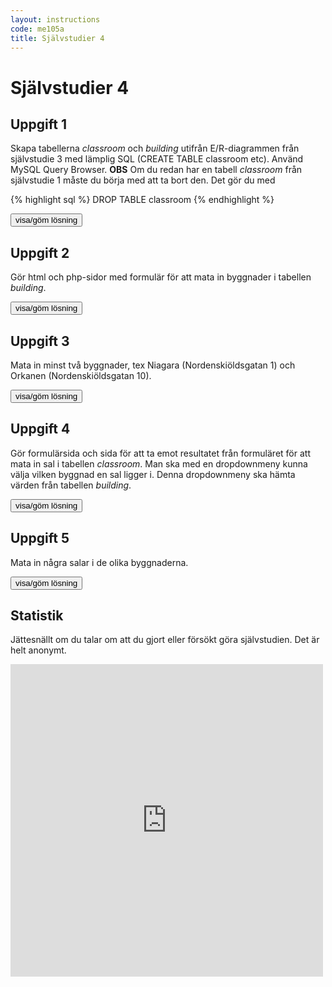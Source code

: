 ```yaml
---
layout: instructions
code: me105a
title: Självstudier 4
---
```


<style>
table {border-collapse: collapse;font-size:smaller}
th, td {border: 1px solid #BBBBBB}
th, td {text-align:left}
th, td {padding: 6px;}
</style>

<script>
  var toggle = function(id) {
  var mydiv = document.getElementById(id);
  if (mydiv.style.display === 'block' || mydiv.style.display === '')
    mydiv.style.display = 'none';
  else
    mydiv.style.display = 'block'
  }
</script>

# Självstudier 4

## Uppgift 1 

Skapa tabellerna *classroom* och *building* utifrån E/R-diagrammen från självstudie 3 med lämplig SQL (CREATE TABLE classroom etc). Använd MySQL Query Browser. **OBS** Om du redan har en tabell *classroom* från självstudie 1 måste du börja med att ta bort den. Det gör du med

{% highlight sql %}
DROP TABLE classroom
{% endhighlight %}

<!--START SHOW/HIDE-->
<input type="button" value="visa/göm lösning" onclick="toggle('answer1');">

<div id="answer1" style="display:none">

{% highlight sql %}
CREATE TABLE classroom (
  id INT PRIMARY KEY NOT NULL AUTO_INCREMENT,
  roomnumber CHAR(4),
  seats INT,
  buildingid INT
)
{% endhighlight %}

<p>Kolumnen <b>buildingid</b> i <b>classroom</b> kopplar ett visst rum till en viss byggnad. </p>

{% highlight sql %}
CREATE TABLE building (
  id INT PRIMARY KEY NOT NULL AUTO_INCREMENT,
  name TEXT,
  streetnumber CHAR(10),
  street TEXT
)
{% endhighlight %}

<p>Typen CHAR(10) på <b>streetnumber</b>) gör att 10 tecken, både siffror och bokstäver kan sparas, till exempel 3C eller 11H.</p> 

</div>
<!--END SHOW/HIDE-->

 

## Uppgift 2

Gör html och php-sidor med formulär för att mata in byggnader i tabellen *building*.




<!--START SHOW/HIDE-->
<input type="button" value="visa/göm lösning" onclick="toggle('answer2');">

<div id="answer2" style="display:none">

<p><b>addbuilding.html</b></p>

{% highlight html+php %}
<!doctype html>
<html>
<head>
<meta charset="UTF-8">
<title>Lägg till byggnad</title>
</head>
<body>
<h2>Lägg till byggnad</h2>
<form method="post" action="buildingadded.php">
<input type="text" name="name"> Namn på byggnad<br>
<input type="text" name="street"> Gata<br>
<input type="text" name="streetnumber"> Gatunummer<br>
<input type="submit" value="Lägg till">
</form>
</body>
</html>
{% endhighlight %}


<p><b>buildingadded.php</b></p>

{% highlight html+php %}
<!doctype html>
<html>
<head>
<meta charset="UTF-8">
<title>Byggnad tillagd</title>
</head>

<body>
<?php
//gör så att felmeddelande visas
error_reporting(E_ALL);
ini_set('display_errors', 1);

//första steget är att ta hand om data från formuläret
$name=$_POST['name'];
$street=$_POST['street'];
$streetnumber=$_POST['streetnumber'];

//upprätta förbindelse med databasen, ersätt username med ditt eget användarnamn
include $_SERVER['DOCUMENT_ROOT'].'/username/me105a/connect.php';

//lägg in lämplig sql-kod i variabeln $sql
$sql="INSERT INTO building 
(name,street,streetnumber) VALUES
('$name','$street','$streetnumber')";

//skicka sql-förfrågan till databasen
$result=$pdo->exec($sql);

echo "$name has been added<br><br>";

?>
</body>
</html>
{% endhighlight %}

</div>
<!--END SHOW/HIDE-->

## Uppgift 3

Mata in minst två byggnader, tex Niagara (Nordenskiöldsgatan 1) och Orkanen (Nordenskiöldsgatan 10).

<!--START SHOW/HIDE-->
<input type="button" value="visa/göm lösning" onclick="toggle('answer3');">

<div id="answer3" style="display:none">

<p>Använd formuläret från uppgift 2 för att lägga till byggnaderna</p>

</div>
<!--END SHOW/HIDE-->


## Uppgift 4

Gör formulärsida och sida för att ta emot resultatet från formuläret för att mata in sal i tabellen *classroom*. Man ska med en dropdownmeny kunna välja vilken byggnad en sal ligger i. Denna dropdownmeny ska hämta värden från tabellen *building*. 

<!--START SHOW/HIDE-->
<input type="button" value="visa/göm lösning" onclick="toggle('answer4');">

<div id="answer4" style="display:none">

<p><b>addroom.php</b></p>
{% highlight html+php %}
<!doctype html>
<html>
<head>
<meta charset="UTF-8">
<title>Lägg till sal</title>
</head>
<body>
<h2>Lägg till sal</h2>
<form method="post" action="roomadded.php">
<input type="text" name="roomnumber"> Salsnummer<br>
<input type="text" name="seats"> Antal platser<br>

<select name='buildingid'>
<?php
error_reporting(E_ALL);
ini_set('display_errors', 1);
//Innehållet i denna meny ska hämtas från tabellen building i databasen, därför måste vi 
//använda php-kod för att dynamiskt skapa innehållet.
//Anslut först till databasen
include $_SERVER['DOCUMENT_ROOT'].'/username/me105a/connect.php';
//sql-kod för att söka alla byggnader som finns:
$sql="SELECT id,name FROM building";
//utför sökningen. 
$result=$pdo->query($sql);
//loopa igenom resultatet
foreach ($result as $row) {
	$id=$row['id']; //kolumnen id från aktuell rad
	$name=$row['name']; //kolumnen name från aktuell rad
	echo "<option value='$id'>$name</option>";
}
?>
</select> Byggnad<br>

<input type="submit" value="Lägg till">
</form>
</body>
</html>
{% endhighlight %}

<p><b>roomadded.php</b></p>
{% highlight html+php %}
<!doctype html>
<html>
<head>
<meta charset="UTF-8">
<title>Sal tillagd</title>
</head>
<body>
<?php
error_reporting(E_ALL);
ini_set('display_errors', 1);

//första steget är att ta hand om data från formuläret
$roomnumber=$_POST['roomnumber'];
$seats=$_POST['seats'];
$buildingid=$_POST['buildingid'];

//upprätta förbindelse med databasen
include $_SERVER['DOCUMENT_ROOT'].'/username/me105a/connect.php';

$sql="INSERT INTO classroom 
(roomnumber,seats,buildingid) VALUES
('$roomnumber','$seats','$buildingid')";

$result=$pdo->exec($sql);

echo "$roomnumber has been added<br><br>";
?>
</body>
</html>
{% endhighlight %}

</div>
<!--END SHOW/HIDE-->


## Uppgift 5

Mata in några salar i de olika byggnaderna. 

<!--START SHOW/HIDE-->
<input type="button" value="visa/göm lösning" onclick="toggle('answer5');">

<div id="answer5" style="display:none">

<p>Använd formuläret från uppgift 4 för att lägga till salarna</p>

</div>
<!--END SHOW/HIDE-->

## Statistik

Jättesnällt om du talar om att du gjort eller försökt göra självstudien. Det är helt anonymt.

<iframe frameborder="0" src="http://ddwap.mah.se/k3bope/me105a/self/result.php?thisstudy=4" width="500" height="500">
</iframe>



